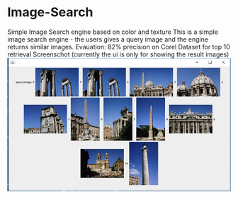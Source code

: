 # Image-Search
Simple Image Search engine based on color and texture
This is a simple image search engine - the users gives a query image and the engine returns similar images.
Evauation: 82% precision on Corel Dataset for top 10 retrieval 
Screenschot (currently the ui is only for showing the result images)
![alt text](screenshot.png)
